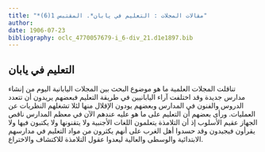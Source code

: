 ```yaml
---
title: "*مقالات المجلات : التعليم في يابان*. المقتبس 1(6)"
author: 
date: 1906-07-23
bibliography: oclc_4770057679-i_6-div_21.d1e1897.bib
---
```




##  التعليم في يابان 


 تناقلت المجلات العلمية ما هو موضوع البحث بين المجلات اليابانية اليوم من إنشاء مدارس جديدة وقد اختلفت آراء اليابانيين في طريقة التعليم فبعضهم يريدون أن تتعدد الدروس والفنون في المدارس وبعضهم يودون الإقلال منها لئلا تشغلهم النظريات عن العمليات. ورأى بعضهم أن التعليم على ما هو عليه عندهم الآن في معظم المدارس ناقص الجهاز عقيم الأسلوب إذ أن التلامذة يتعلمون اللغات الأجنبية ولا يتقنونها ولا يكتبون فيها ولا يقرأون فيجيدون وقد حسدوا أهل الغرب على أنهم يكثرون من مواد التعليم في مدارسهم الابتدائية والوسطى والعالية ليعدوا عقول التلامذة للاكتشاف والاختراع. 
